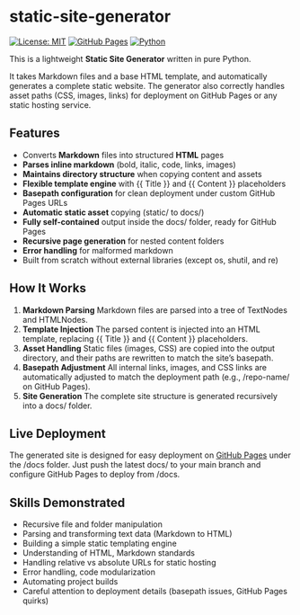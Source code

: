 # static-site-generator


[![License: MIT](https://img.shields.io/badge/License-MIT-blue.svg)](LICENSE)
[![GitHub Pages](https://img.shields.io/badge/GitHub-Pages-blue?logo=github)](https://dey12956.github.io/static-site-generator/)
[![Python](https://img.shields.io/badge/Python-3.x-blue.svg)](https://www.python.org/)

This is a lightweight **Static Site Generator** written in pure Python.

It takes Markdown files and a base HTML template, and automatically generates a complete static website.
The generator also correctly handles asset paths (CSS, images, links) for deployment on GitHub Pages or any static hosting service.

## Features

- Converts **Markdown** files into structured **HTML** pages
- **Parses inline markdown** (bold, italic, code, links, images)
- **Maintains directory structure** when copying content and assets
- **Flexible template engine** with {{ Title }} and {{ Content }} placeholders
- **Basepath configuration** for clean deployment under custom GitHub Pages URLs
- **Automatic static asset** copying (static/ to docs/)
- **Fully self-contained** output inside the docs/ folder, ready for GitHub Pages
- **Recursive page generation** for nested content folders
- **Error handling** for malformed markdown
- Built from scratch without external libraries (except os, shutil, and re)

## How It Works

1.	**Markdown Parsing**
Markdown files are parsed into a tree of TextNodes and HTMLNodes.
2.	**Template Injection**
The parsed content is injected into an HTML template, replacing {{ Title }} and {{ Content }} placeholders.
3.	**Asset Handling**
Static files (images, CSS) are copied into the output directory, and their paths are rewritten to match the site’s basepath.
4.	**Basepath Adjustment**
All internal links, images, and CSS links are automatically adjusted to match the deployment path (e.g., /repo-name/ on GitHub Pages).
5.	**Site Generation**
The complete site structure is generated recursively into a docs/ folder.

## Live Deployment

The generated site is designed for easy deployment on [GitHub Pages](https://pages.github.com) under the /docs folder.
Just push the latest docs/ to your main branch and configure GitHub Pages to deploy from /docs.

## Skills Demonstrated
- Recursive file and folder manipulation
- Parsing and transforming text data (Markdown to HTML)
- Building a simple static templating engine
- Understanding of HTML, Markdown standards
- Handling relative vs absolute URLs for static hosting
- Error handling, code modularization
- Automating project builds
- Careful attention to deployment details (basepath issues, GitHub Pages quirks)